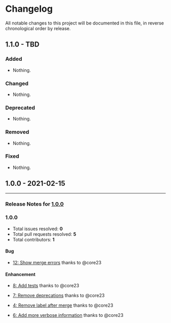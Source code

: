 # Changelog

All notable changes to this project will be documented in this file, in reverse chronological order by release.

## 1.1.0 - TBD

### Added

- Nothing.

### Changed

- Nothing.

### Deprecated

- Nothing.

### Removed

- Nothing.

### Fixed

- Nothing.

## 1.0.0 - 2021-02-15



-----

### Release Notes for [1.0.0](https://github.com/nucleos/auto-merge-action/milestone/1)



### 1.0.0

- Total issues resolved: **0**
- Total pull requests resolved: **5**
- Total contributors: **1**

#### Bug

 - [12: Show merge errors](https://github.com/nucleos/auto-merge-action/pull/12) thanks to @core23

#### Enhancement

 - [8: Add tests](https://github.com/nucleos/auto-merge-action/pull/8) thanks to @core23
 - [7: Remove deprecations](https://github.com/nucleos/auto-merge-action/pull/7) thanks to @core23
 - [4: Remove label after merge](https://github.com/nucleos/auto-merge-action/pull/4) thanks to @core23

 - [6: Add more verbose information](https://github.com/nucleos/auto-merge-action/pull/6) thanks to @core23

